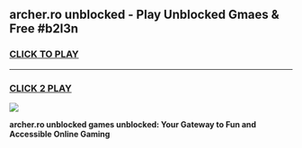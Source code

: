 
## archer.ro unblocked - Play Unblocked Gmaes & Free #b2l3n
<h3>
<a href="https://news.freeplayer.one?title=archer.ro_unblocked&ref=03M">CLICK TO PLAY</a></h3>
<hr>

<h3>
<a href="https://news.freeplayer.one?title=archer.ro_unblocked&ref=03M">CLICK 2 PLAY</a>
  
</h3>

<a href="https://news.freeplayer.one?title=archer.ro_unblocked&ref=03M"><img src="https://clearcache.store/games.png"></a>


**archer.ro unblocked games unblocked: Your Gateway to Fun and Accessible Online Gaming**
